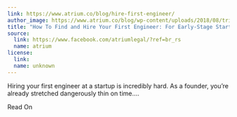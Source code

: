 ```yaml
---
link: https://www.atrium.co/blog/hire-first-engineer/
author_image: https://www.atrium.co/blog/wp-content/uploads/2018/08/triplebyte_2-1024x683.jpg
title: "How To Find and Hire Your First Engineer: For Early-Stage Startups - atrium"
source:
  link: https://www.facebook.com/atriumlegal/?ref=br_rs
  name: atrium
license:
  link:
  name: unknown
---
```

<p>Hiring your first engineer at a startup is incredibly hard. As a founder, you’re already stretched dangerously thin on time.…

Read On</p>
